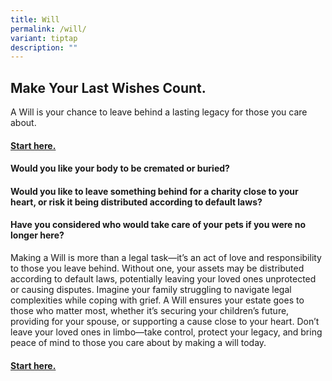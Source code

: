 ```yaml
---
title: Will
permalink: /will/
variant: tiptap
description: ""
---
```

<h2><strong>Make Your Last Wishes Count.</strong></h2>
<p>A Will is your chance to leave behind a lasting legacy for those you care
about.</p>
<h4><a href="google.com" rel="noopener nofollow" target="_blank">Start here.</a></h4>
<h4>Would you like your body to be cremated or buried?</h4>
<h4>Would you like to leave something behind for a charity close to your heart, or risk it being distributed according to default laws?</h4>
<h4>Have you considered who would take care of your pets if you were no longer here?</h4>
<p>Making a Will is more than a legal task—it’s an act of love and responsibility
to those you leave behind. Without one, your assets may be distributed
according to default laws, potentially leaving your loved ones unprotected
or causing disputes. Imagine your family struggling to navigate legal complexities
while coping with grief. A Will ensures your estate goes to those who matter
most, whether it’s securing your children’s future, providing for your
spouse, or supporting a cause close to your heart. Don’t leave your loved
ones in limbo—take control, protect your legacy, and bring peace of mind
to those you care about by making a will today.</p>
<h4><a href="google.com" rel="noopener nofollow" target="_blank">Start here.</a></h4>
<p></p>
